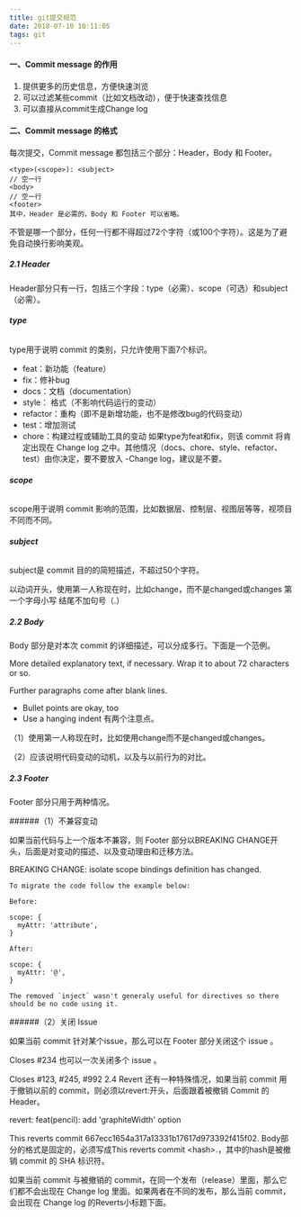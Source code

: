 ```yaml
---
title: git提交规范
date: 2018-07-10 10:11:05
tags: git
---
```



#### 一、Commit message 的作用

1. 提供更多的历史信息，方便快速浏览
2. 可以过滤某些commit（比如文档改动），便于快速查找信息
3. 可以直接从commit生成Change log

#### 二、Commit message 的格式

每次提交，Commit message 都包括三个部分：Header，Body 和 Footer。

```
<type>(<scope>): <subject>
// 空一行
<body>
// 空一行
<footer>
其中，Header 是必需的，Body 和 Footer 可以省略。
```
不管是哪一个部分，任何一行都不得超过72个字符（或100个字符）。这是为了避免自动换行影响美观。

##### 2.1 Header
Header部分只有一行，包括三个字段：type（必需）、scope（可选）和subject（必需）。

###### **type**

type用于说明 commit 的类别，只允许使用下面7个标识。

- feat：新功能（feature）
- fix：修补bug
- docs：文档（documentation）
- style： 格式（不影响代码运行的变动）
- refactor：重构（即不是新增功能，也不是修改bug的代码变动）
- test：增加测试
- chore：构建过程或辅助工具的变动
如果type为feat和fix，则该 commit 将肯定出现在 Change log 之中。其他情况（docs、chore、style、refactor、test）由你决定，要不要放入 -Change log，建议是不要。

###### **scope**

scope用于说明 commit 影响的范围，比如数据层、控制层、视图层等等，视项目不同而不同。

###### **subject**

subject是 commit 目的的简短描述，不超过50个字符。

以动词开头，使用第一人称现在时，比如change，而不是changed或changes
第一个字母小写
结尾不加句号（.）
##### 2.2 Body
Body 部分是对本次 commit 的详细描述，可以分成多行。下面是一个范例。


More detailed explanatory text, if necessary.  Wrap it to 
about 72 characters or so. 

Further paragraphs come after blank lines.

- Bullet points are okay, too
- Use a hanging indent
有两个注意点。

（1）使用第一人称现在时，比如使用change而不是changed或changes。

（2）应该说明代码变动的动机，以及与以前行为的对比。

##### 2.3 Footer
Footer 部分只用于两种情况。

######（1）不兼容变动

如果当前代码与上一个版本不兼容，则 Footer 部分以BREAKING CHANGE开头，后面是对变动的描述、以及变动理由和迁移方法。


BREAKING CHANGE: isolate scope bindings definition has changed.

    To migrate the code follow the example below:

    Before:

    scope: {
      myAttr: 'attribute',
    }

    After:

    scope: {
      myAttr: '@',
    }

    The removed `inject` wasn't generaly useful for directives so there should be no code using it.
######（2）关闭 Issue

如果当前 commit 针对某个issue，那么可以在 Footer 部分关闭这个 issue 。


Closes #234
也可以一次关闭多个 issue 。


Closes #123, #245, #992
2.4 Revert
还有一种特殊情况，如果当前 commit 用于撤销以前的 commit，则必须以revert:开头，后面跟着被撤销 Commit 的 Header。


revert: feat(pencil): add 'graphiteWidth' option

This reverts commit 667ecc1654a317a13331b17617d973392f415f02.
Body部分的格式是固定的，必须写成This reverts commit &lt;hash>.，其中的hash是被撤销 commit 的 SHA 标识符。

如果当前 commit 与被撤销的 commit，在同一个发布（release）里面，那么它们都不会出现在 Change log 里面。如果两者在不同的发布，那么当前 commit，会出现在 Change log 的Reverts小标题下面。
